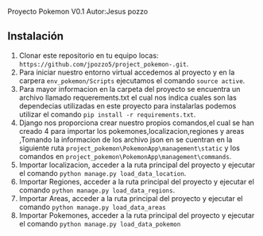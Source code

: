 Proyecto Pokemon V0.1
Autor:Jesus pozzo


## Instalación

1. Clonar este repositorio en tu equipo locas: `https://github.com/jpozzo5/project_pokemon-.git`.
2. Para iniciar nuestro entorno virtual accedemos al proyecto y en la carpera `env_pokemon/Scripts` ejecutamos el comando `source active`.
3. Para mayor informacion en la carpeta del proyecto se encuentra un archivo llamado requerements.txt el cual nos indica cuales son las dependecias utilizadas en este proyecto para instalarlas podemos utilizar el comando
`pip install -r requirements.txt`.
4. Django nos proporciona crear nuestro propios comandos,el cual se han creado 4 para importar los pokemones,localizacion,regiones y areas ,Tomando la informacion de los archivo json en se cuentran en la siguiente ruta `project_pokemon\PokemonApp\management\static` y los comandos en `project_pokemon\PokemonApp\management\commands`.
5. Importar localizacion, acceder a la ruta principal del proyecto  y ejecutar el comando `python manage.py load_data_location`.
6. Importar Regiones, acceder a la ruta principal del proyecto  y ejecutar el comando `python manage.py load_data_regions`.
7.  Importar Areas, acceder a la ruta principal del proyecto  y ejecutar el comando `python manage.py load_data_areas`
8. Importar Pokemones, acceder a la ruta principal del proyecto  y ejecutar el comando `python manage.py load_data_pokemon`


